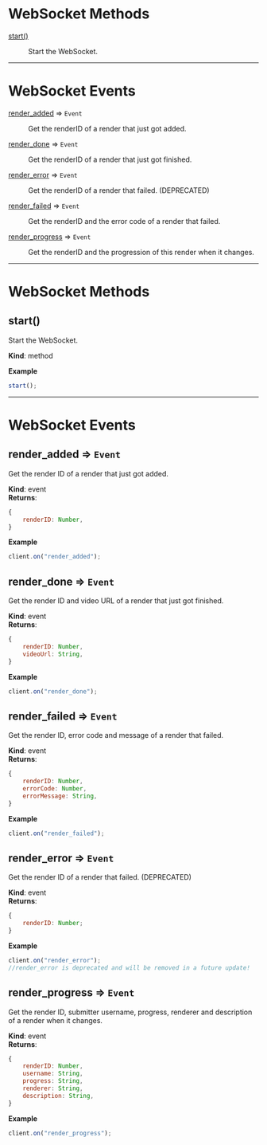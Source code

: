 # WebSocket Methods

<dl>
<dt><a href="#start">start()</a></dt>
<dd><p>Start the WebSocket.</p>
</dd>
</dl>

---

# WebSocket Events

<dl>
<dt><a href="#render_added">render_added</a> ⇒ <code>Event</code></dt>
<dd><p>Get the renderID of a render that just got added.</p>
</dd>
<dt><a href="#render_done">render_done</a> ⇒ <code>Event</code></dt>
<dd><p>Get the renderID of a render that just got finished.</p>
</dd>
<dt><a href="#render_error">render_error</a> ⇒ <code>Event</code></dt>
<dd><p>Get the renderID of a render that failed. (DEPRECATED)</p>
</dd>
<dt><a href="#render_failed">render_failed</a> ⇒ <code>Event</code></dt>
<dd><p>Get the renderID and the error code of a render that failed.</p>
</dd>
<dt><a href="#render_progress">render_progress</a> ⇒ <code>Event</code></dt>
<dd><p>Get the renderID and the progression of this render when it changes.</p>
</dd>
</dl>

---

# WebSocket Methods

## start()

Start the WebSocket.

**Kind**: method

**Example**

```js
start();
```

---

# WebSocket Events

<a name="render_added"></a>

## render_added ⇒ <code>Event</code>

Get the render ID of a render that just got added.

**Kind**: event  
**Returns**:

```js
{
    renderID: Number,
}
```

**Example**

```js
client.on("render_added");
```

<a name="render_done"></a>

## render_done ⇒ <code>Event</code>

Get the render ID and video URL of a render that just got finished.

**Kind**: event  
**Returns**:

```js
{
    renderID: Number,
    videoUrl: String,
}
```

**Example**

```js
client.on("render_done");
```

<a name="render_failed"></a>

## render_failed ⇒ <code>Event</code>

Get the render ID, error code and message of a render that failed.

**Kind**: event  
**Returns**:

```js
{
    renderID: Number,
    errorCode: Number,
    errorMessage: String,
}
```

**Example**

```js
client.on("render_failed");
```

<a name="render_error"></a>

## render_error ⇒ <code>Event</code>

Get the render ID of a render that failed. (DEPRECATED)

**Kind**: event  
**Returns**:

```js
{
    renderID: Number;
}
```

**Example**

```js
client.on("render_error");
//render_error is deprecated and will be removed in a future update!
```

<a name="render_progress"></a>

## render_progress ⇒ <code>Event</code>

Get the render ID, submitter username, progress, renderer and description of a render when it changes.

**Kind**: event  
**Returns**:

```js
{
    renderID: Number,
    username: String,
    progress: String,
    renderer: String,
    description: String,
}
```

**Example**

```js
client.on("render_progress");
```
